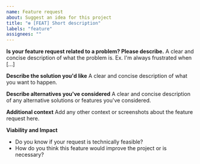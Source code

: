 ```yaml
---
name: Feature request
about: Suggest an idea for this project
title: "❇️ [FEAT] Short description"
labels: "feature"
assignees: ""
---
```


**Is your feature request related to a problem? Please describe.**
A clear and concise description of what the problem is. Ex. I'm always frustrated when [...]

**Describe the solution you'd like**
A clear and concise description of what you want to happen.

**Describe alternatives you've considered**
A clear and concise description of any alternative solutions or features you've considered.

**Additional context**
Add any other context or screenshots about the feature request here.

**Viability and Impact**

- Do you know if your request is technically feasible?
- How do you think this feature would improve the project or is necessary?

